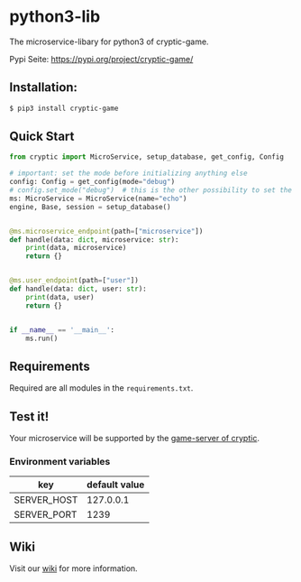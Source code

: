 # python3-lib

The microservice-libary for python3 of cryptic-game.

Pypi Seite: https://pypi.org/project/cryptic-game/

## Installation:

```bash
$ pip3 install cryptic-game
```

## Quick Start

```python
from cryptic import MicroService, setup_database, get_config, Config

# important: set the mode before initializing anything else
config: Config = get_config(mode="debug")
# config.set_mode("debug")  # this is the other possibility to set the mode
ms: MicroService = MicroService(name="echo")
engine, Base, session = setup_database()


@ms.microservice_endpoint(path=["microservice"])
def handle(data: dict, microservice: str):
    print(data, microservice)
    return {}


@ms.user_endpoint(path=["user"])
def handle(data: dict, user: str):
    print(data, user)
    return {}


if __name__ == '__main__':
    ms.run()
```

## Requirements

Required are all modules in the `requirements.txt`.

## Test it!

Your microservice will be supported by the [game-server of cryptic](https://github.com/cryptic-game/server).

### Environment variables

| key               | default value |
|-------------------|---------------|
| SERVER_HOST       | 127.0.0.1     |
| SERVER_PORT       | 1239          |

## Wiki

Visit our [wiki](https://github.com/cryptic-game/python3-lib/wiki) for more information.
